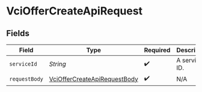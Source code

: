 # VciOfferCreateApiRequest


## Fields

| Field                                                                                   | Type                                                                                    | Required                                                                                | Description                                                                             |
| --------------------------------------------------------------------------------------- | --------------------------------------------------------------------------------------- | --------------------------------------------------------------------------------------- | --------------------------------------------------------------------------------------- |
| `serviceId`                                                                             | *String*                                                                                | :heavy_check_mark:                                                                      | A service ID.                                                                           |
| `requestBody`                                                                           | [VciOfferCreateApiRequestBody](../../models/operations/VciOfferCreateApiRequestBody.md) | :heavy_check_mark:                                                                      | N/A                                                                                     |
